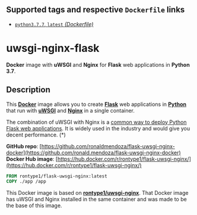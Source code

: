 ## Supported tags and respective `Dockerfile` links

* [`python3.7.7`, `latest` _(Dockerfile)_](https://github.com/ronaldmendoza/flask-uwsgi-nginx-docker/blob/master/python3.7/Dockerfile)
# uwsgi-nginx-flask

**Docker** image with **uWSGI** and **Nginx** for **Flask** web applications in **Python 3.7**.

## Description

This [**Docker**](https://www.docker.com/) image allows you to create [**Flask**](http://flask.pocoo.org/) web applications in [**Python**](https://www.python.org/) that run with [**uWSGI**](https://uwsgi-docs.readthedocs.org/en/latest/) and [**Nginx**](http://nginx.org/en/) in a single container.

The combination of uWSGI with Nginx is a [common way to deploy Python Flask web applications](http://flask.pocoo.org/docs/1.0/deploying/uwsgi/). It is widely used in the industry and would give you decent performance. (*)

**GitHub repo**: [https://github.com/ronaldmendoza/flask-uwsgi-nginx-docker](https://github.com/ronald.mendoza/flask-uwsgi-nginx-docker)
**Docker Hub image**: [https://hub.docker.com/r/rontype1/flask-uwsgi-nginx/](https://hub.docker.com/r/rontype1/flask-uwsgi-nginx/)

```Dockerfile
FROM rontype1/flask-uwsgi-nginx:latest
COPY ./app /app
```

This Docker image is based on [**rontype1/uwsgi-nginx**](https://hub.docker.com/r/rontype1/uwsgi-nginx/). That Docker image has uWSGI and Nginx installed in the same container and was made to be the base of this image.
